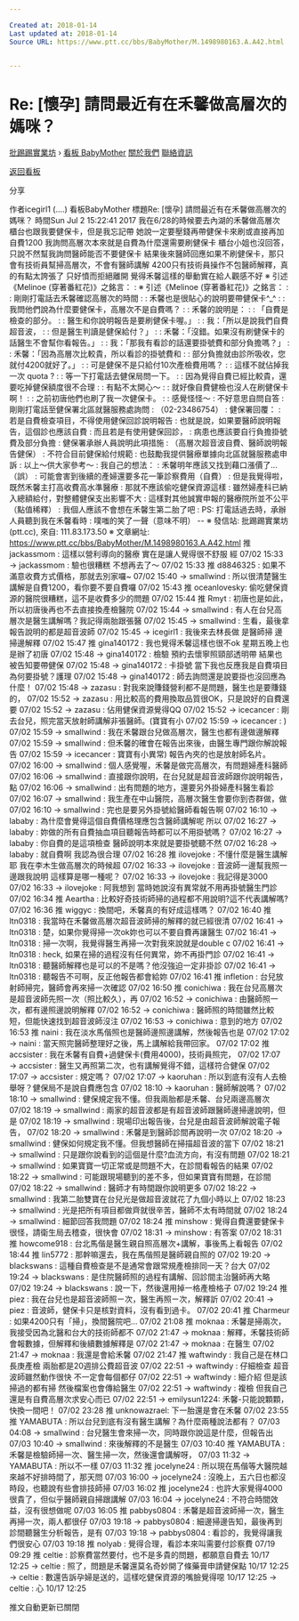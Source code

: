 ```yaml
---

Created at: 2018-01-14
Last updated at: 2018-01-14
Source URL: https://www.ptt.cc/bbs/BabyMother/M.1498980163.A.A42.html


---
```


# Re: [懷孕] 請問最近有在禾馨做高層次的媽咪？


[批踢踢實業坊](https://www.ptt.cc/) › [看板 BabyMother](https://www.ptt.cc/bbs/BabyMother/index.html) [關於我們](https://www.ptt.cc/about.html) [聯絡資訊](https://www.ptt.cc/contact.html)

[返回看板](https://www.ptt.cc/bbs/BabyMother/index.html)

分享

作者icegirl1 (....)
看板BabyMother
標題Re: \[懷孕\] 請問最近有在禾馨做高層次的媽咪？
時間Sun Jul 2 15:22:41 2017
我在6/28的時候要去內湖的禾馨做高層次 櫃台也跟我要健保卡，但是我忘記帶 她說一定要壓錢再帶健保卡來刷或直接再加自費1200 我詢問高層次本來就是自費為什麼還需要刷健保卡 櫃台小姐也沒回答，只說不然幫我詢問醫師能否不要健保卡 結果後來醫師回應如果不刷健保卡，那只會有技術員幫掃高層次，不會有醫師講解 4200只有技術員操作不包醫師解釋，真的有點太誇張了 只好憤而拒絕離開 覺得禾馨這樣的舉動實在給人觀感不好 ※ 引述《Melinoe (穿著番紅花)》之銘言： : ※ 引述《Melinoe (穿著番紅花)》之銘言： : : 剛剛打電話去禾馨確認高層次的時間 : : 禾馨也是很貼心的說明要帶健保卡^\_^ : : 我問他們說為什麼要健保卡，高層次不是自費嗎？ : : 禾馨的說明是： : : 「自費是檢查的部分。 : : 醫生和你說明報告是要刷健保卡喔。」 : : 我：「所以是說我們自費超音波， : : 但是醫生判讀是健保給付？」 : : 禾馨：「沒錯。如果沒有刷健保卡的話醫生不會幫你看報告。」 : : 我：「那我有看診的話還要掛號費和部分負擔嗎？」 : : 禾馨：「因為高層次比較貴，所以看診的掛號費和 : : 部分負擔就由診所吸收，您就付4200就好了。」 : : 可是健保不是只給付10次產檢費用嗎？ : : 這樣不就佔掉我一次 quota ? : : 等一下打電話去健保局問一下。 : : 因為覺得自費已經比較貴，還要吃掉健保額度很不合理 : : 有點不太開心～ : : 就好像自費健檢也沒人在刷健保卡啊！ : : 之前初唐他們也刷了我一次健保卡。 : : 感覺怪怪～ : 不好意思自問自答 : 剛剛打電話至健保署北區就醫服務處詢問 : （02-23486754） : 健保署回覆： : 若是自費檢查項目，不得使用健保回診說明報告 : 也就是說，如果要醫師說明報告，這個診也應該自費 : 而且若是有使用健保回診， : 病患也應該要自行負擔掛號費及部分負擔 : 健保署承辦人員說明此項措施 : （高層次超音波自費、醫師說明報告健保） : 不符合目前健保給付規範 : 也鼓勵我提供醫療單據向北區就醫服務處申訴 : 以上～供大家參考～ : 我自己的想法： : 禾馨明年應該又找到藉口漲價了...（誤） : 可能會害到後續的產婦還要多花一筆診察費用（自費） : 但是我覺得啦，既然禾馨主打高收費高水準醫療 : 那就不應該偷吃健保資源這樣 : 雖然婦產科已納入總額給付，對整體健保支出影響不大 : 這樣對其他誠實申報的醫療院所並不公平（點值稀釋） : 我個人應該不會想在禾馨生第二胎了吧 : PS: 打電話過去時，承辦人員聽到我在禾馨看時 : 噗嗤的笑了一聲（意味不明） \-- ※ 發信站: 批踢踢實業坊(ptt.cc), 來自: 111.83.173.50 ※ 文章網址: <https://www.ptt.cc/bbs/BabyMother/M.1498980163.A.A42.html>
推 jackassmom : 這樣以營利導向的醫療 實在是讓人覺得很不舒服 經 07/02 15:33
→ jackassmom : 驗也很糟糕 不想再去了～ 07/02 15:33
推 d8846325 : 如果不滿意收費方式價格，那就去別家囉~ 07/02 15:40
→ smallwind : 所以很清楚醫生講解是自費1200，看你要不要自費囉 07/02 15:43
推 oceanlovesky: 偷吃健保資源的醫院很糟糕，這不是收費多少的問題 07/02 15:44
推 Rmyt : 初唐也是如此，所以初唐後再也不去直接換產檢醫院 07/02 15:44
→ smallwind : 有人在台兒高層次是醫生講解嗎？我記得兩胎跟張醫 07/02 15:45
→ smallwind : 生看，最後拿報告說明的都是超音波師 07/02 15:45
→ icegirl1 : 我後來去林長做 是醫師掃 邊掃邊解釋 07/02 15:47
推 gina140172 : 我也覺得禾馨這樣也很不ok 星期五晚上也是辦了初唐 07/02 15:48
→ gina140172 : 檢驗 預約去懷寧照頸部透明帶 結果也被告知要帶健保 07/02 15:48
→ gina140172 : 卡掛號 當下我也反應我是自費項目 為何要掛號？護理 07/02 15:48
→ gina140172 : 師去詢問還是說要掛也沒回應為什麼！ 07/02 15:48
→ zazasu : 對我來說賺錢營利都不是問題，醫生也是要賺錢的， 07/02 15:52
→ zazasu : 用比較高的費用換取品質很OK，只是說好的自費還要 07/02 15:52
→ zazasu : 佔用健保資源覺得QQ 07/02 15:52
→ icecancer : 剛去台兒，照完當天放射師講解非張醫師。(寶寶有小 07/02 15:59
→ icecancer : ) 07/02 15:59
→ smallwind : 我在禾馨跟台兒做高層次，醫生也都有邊做邊解釋 07/02 15:59
→ smallwind : 但禾馨的確會在報告出來後，由醫生專門跟你解說報告 07/02 15:59
→ icecancer : 寶寶有小異常) 報告內夾的也是放射師名片。 07/02 16:00
→ smallwind : 個人感覺喔，禾馨是做完高層次，有問題婦產科醫師 07/02 16:06
→ smallwind : 直接跟你說明，在台兒就是超音波師跟你說明報告，點 07/02 16:06
→ smallwind : 出有問題的地方，還要另外掛婦產科醫生看診 07/02 16:07
→ smallwind : 我生產在中山醫院，高層次醫生會要你到杏群做，做 07/02 16:10
→ smallwind : 完也是要另外掛號給醫師看報告啊 07/02 16:10
→ lababy : 為什麼會覺得這個自費價格理應包含醫師講解呢 所以 07/02 16:27
→ lababy : 妳做的所有自費抽血項目聽報告時都可以不用掛號嗎？ 07/02 16:27
→ lababy : 你自費的是這項檢查 醫師說明本來就是要掛號聽不然 07/02 16:28
→ lababy : 就自費啊 我認為很合理 07/02 16:28
推 ilovejoke : 不懂什麼是醫生講解耶 我在李木生做高層次的時候超 07/02 16:33
→ ilovejoke : 音波師一邊幫我照一邊跟我說明 這樣算是哪一種呢？ 07/02 16:33
→ ilovejoke : 我記得是3000 07/02 16:33
→ ilovejoke : 阿我想到 當時她說沒有異常就不用再掛號醫生門診 07/02 16:34
推 Aeartha : 比較好奇技術師掃的過程都不用說明?這不代表講解嗎? 07/02 16:36
推 wiggyc : 換間吧，禾馨真的有好成這樣嗎？ 07/02 16:40
推 ltn0318 : 我當時在禾馨做高層次超音波師掃的解釋的就已經很清 07/02 16:41
→ ltn0318 : 楚，如果你覺得掃一次ok妳也可以不要自費再讓醫生 07/02 16:41
→ ltn0318 : 掃一次啊，我覺得醫生再掃一次對我來說就是double c 07/02 16:41
→ ltn0318 : heck, 如果在掃的過程沒有任何異常，妳不再掛門診 07/02 16:41
→ ltn0318 : 聽醫師解釋也是可以的不是嗎？他沒強迫一定非掛診 07/02 16:41
→ ltn0318 : 聽報告不可啊，反正他報告都會給妳 07/02 16:41
推 infletion : 台兒放射師掃完，醫師會再來掃一次確認 07/02 16:50
推 conichiwa : 我在台兒高層次是超音波師先照一次（照比較久），再 07/02 16:52
→ conichiwa : 由醫師照一次，都有邊照邊說明解釋 07/02 16:52
→ conichiwa : 醫師照的時間雖然比較短，但能快速找到超音波師沒注 07/02 16:53
→ conichiwa : 意到的地方 07/02 16:53
推 naini : 我在淡水馬偕照也是醫師邊照邊講解，然後報告也是 07/02 17:02
→ naini : 當天照完醫師整理好之後，馬上講解給我帶回家。 07/02 17:02
推 accsister : 我在禾馨有自費+過健保卡(費用4000)，技術員照完， 07/02 17:07
→ accsister : 醫生又再照第二次，也有講解覺得不錯，這樣符合健保 07/02 17:07
→ accsister : 規定嗎？ 07/02 17:07
→ kaoruhan : 所以到底有沒有人去檢舉呀？健保局不是說自費應包含 07/02 18:10
→ kaoruhan : 醫師解說嗎？ 07/02 18:10
→ smallwind : 健保規定我不懂。但我兩胎都是禾馨、台兒兩邊高層次 07/02 18:19
→ smallwind : 兩家的超音波都是有超音波師跟醫師邊掃邊說明，但是 07/02 18:19
→ smallwind : 現場印出報告後，台兒是由超音波師解說電子報告， 07/02 18:20
→ smallwind : 禾馨是到醫師診間再說明一次 07/02 18:20
→ smallwind : 健保如何規定我不懂。但我想醫師在掃描超音波的當下 07/02 18:21
→ smallwind : 只是跟你說看到的這個是什麼?血流方向，有沒有問題 07/02 18:21
→ smallwind : 如果寶寶一切正常或是問題不大，在診間看報告的結果 07/02 18:22
→ smallwind : 可能跟現場聽到的差不多，但如果寶寶有問題，在診間 07/02 18:22
→ smallwind : 醫師才有時間跟你說明更多 07/02 18:22
→ smallwind : 我第二胎雙寶在台兒光是做超音波就花了九個小時以上 07/02 18:23
→ smallwind : 光是把所有項目都做齊就很辛苦，醫師不太有時間就 07/02 18:24
→ smallwind : 細節回答我問題 07/02 18:24
推 minshow : 覺得自費還要健保卡很怪，請衛生局去稽查，很快會 07/02 18:31
→ minshow : 有答案 07/02 18:31
推 howcome918 : 台北馬偕是醫生親自照高層次+講解，事後馬上看報告 07/02 18:44
推 lin5772 : 那幹嘛還去，我在馬偕照是醫師親自照的 07/02 19:20
→ blackswans : 這種自費檢查是不是通常會跟常規產檢排同一天？台大 07/02 19:24
→ blackswans : 是住院醫師照的過程有講解、回診間主治醫師再大略 07/02 19:24
→ blackswans : 說一下，然後還用掉一格產檢格子 07/02 19:24
推 piez : 我在台兒也是超音波師照ㄧ次，醫生再照ㄧ次，解釋訢 07/02 20:41
→ piez : 音波師，健保卡只是核對資料，沒有看到過卡。 07/02 20:41
推 Charmeur : 如果4200只有「掃」，換間醫院吧… 07/02 21:08
推 moknaa : 禾馨是掃兩次，我接受因為北醫和台大的技術師都不 07/02 21:47
→ moknaa : 解釋，禾馨技術師會報數據，但解釋和後續數據解釋是 07/02 21:47
→ moknaa : 在醫生 07/02 21:47
→ moknaa : 我還是會給禾馨 07/02 21:47
推 waftwindy : 我自己是在林口長庚產檢 兩胎都是20週排公費超音波 07/02 22:51
→ waftwindy : 仔細檢查 超音波師雖然動作很快 不一定會每個都仔 07/02 22:51
→ waftwindy : 細介紹 但是該掃過的都有掃 然後檔案也會傳給醫生 07/02 22:51
→ waftwindy : 複檢 但我自己還是有自費高層次求安心而已 07/02 22:51
→ emilysun1224: 禾馨-只能說顆顆，快換一間吧！ 07/02 23:28
推 unknowazrael: 下一胎還是會在禾馨 07/02 23:55
推 YAMABUTA : 所以台兒到底有沒有醫生講解？為什麼兩種說法都有？ 07/03 04:08
→ smallwind : 台兒醫生會來掃一次，同時跟你說這是什麼，但報告出 07/03 10:40
→ smallwind : 來後解釋的不是醫生 07/03 10:40
推 YAMABUTA : 禾馨是檢驗師掃一次、醫生掃一次，然後還會講解呀， 07/03 11:32
→ YAMABUTA : 所以不一樣 07/03 11:32
推 jocelyne24 : 所以現在馬偕等大醫院越來越不好排時間了，那天問 07/03 16:00
→ jocelyne24 : 沒晚上，五六日也都沒時段，也聽說有些會排技師掃 07/03 16:02
推 jocelyne24 : 也許大家覺得4000很貴了，但似乎醫師親自掃跟講解 07/03 16:04
→ jocelyne24 : 不符合時間效益，沒有很想做呢 07/03 16:05
推 pabbys0804 : 禾馨是超音波師掃一次，醫生再掃一次，兩人都很仔 07/03 19:18
→ pabbys0804 : 細邊掃邊告知，最後再到診間聽醫生分析報告，是有 07/03 19:18
→ pabbys0804 : 看診的，我覺得讓我們很安心 07/03 19:18
推 nolyab : 覺得合理，看診本來叫需要付診察費 07/19 09:29
推 celtie : 診察費當然要付，也不是多貴的問題，都願意自費去 10/17 12:25
→ celtie : 照了，問題是禾馨還莫名奇妙開了條藥膏申請健保點 10/17 12:25
→ celtie : 數還告訴孕婦是送的，這樣吃健保資源的嘴臉覺得噁 10/17 12:25
→ celtie : 心 10/17 12:25

推文自動更新已關閉

